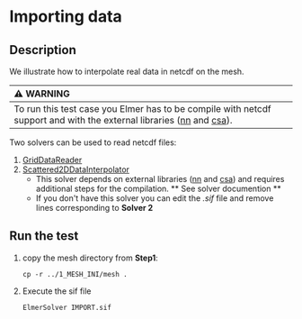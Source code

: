#  Importing data

## Description

We illustrate how to interpolate real data in netcdf on the mesh.

| :warning: WARNING          |
|:---------------------------|
| To run this test case you Elmer has to be compile with netcdf support and with the external libraries ([nn](http://code.google.com/p/nn-c/) and [csa](http://code.google.com/p/csa-c/)).  |

Two solvers can be used to read netcdf files:

1. [GridDataReader](http://elmerfem.org/elmerice/wiki/doku.php?id=solvers:griddatareader)
2. [Scattered2DDataInterpolator](http://elmerfem.org/elmerice/wiki/doku.php?id=solvers:scattered)
	- This solver depends on external libraries ([nn](http://code.google.com/p/nn-c/) and [csa](http://code.google.com/p/csa-c/)) and requires additional steps for the compilation. ** See solver documention ** 
	- If you don't have this solver you can edit the *.sif* file and remove lines corresponding to **Solver 2**


## Run the test

1. copy the mesh directory from **Step1**: 
	```shell
	cp -r ../1_MESH_INI/mesh .
	```

2. Execute the sif file
	```shell
	ElmerSolver IMPORT.sif
	```
